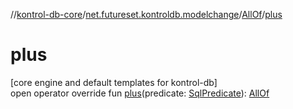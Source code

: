 //[kontrol-db-core](../../../index.md)/[net.futureset.kontroldb.modelchange](../index.md)/[AllOf](index.md)/[plus](plus.md)

# plus

[core engine and default templates for kontrol-db]\
open operator override fun [plus](plus.md)(predicate: [SqlPredicate](../-sql-predicate/index.md)): [AllOf](index.md)
